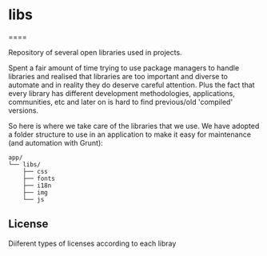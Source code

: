 # libs
====

Repository of several open libraries used in projects.

Spent a fair amount of time trying to use package managers to handle libraries and realised that libraries are too important and diverse to automate and in reality they do deserve careful attention. Plus the fact that every library has different development methodologies, applications, communities, etc and later on is hard to find previous/old 'compiled' versions.

So here is where we take care of the libraries that we use. We have adopted a folder structure to use in an application to make it easy for maintenance (and automation with Grunt):

```
app/
└── libs/
    ├── css
    ├── fonts
    ├── i18n
    ├── img
    └── js
```

## License

Diiferent types of licenses according to each libray
